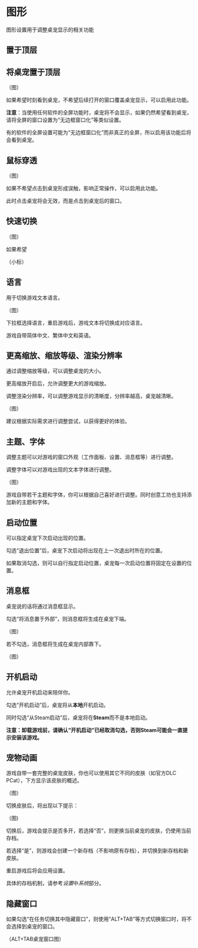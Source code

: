 # 图形

图形设置用于调整桌宠显示的相关功能



## 置于顶层



## 将桌宠置于顶层

（图）

如果希望时刻看到桌宠，不希望后续打开的窗口覆盖桌宠显示，可以启用此功能。

**注意**：当使用任何软件的全屏功能时，桌宠将不会显示，如果仍然希望看到桌宠，请将全屏的窗口设置为“无边框窗口化”等类似设置。

有的软件的全屏设置可能为“无边框窗口化”而非真正的全屏，所以启用该功能后将会看到桌宠。



## 鼠标穿透

（图）

如果不希望点击到桌宠形成误触，影响正常操作，可以启用此功能。

此时点击桌宠将会无效，而是点击到桌宠后的窗口。



## 快速切换

（图）

如果希望

（小标）



## 语言

用于切换游戏文本语言。

（图）

下拉框选择语言，重启游戏后，游戏文本将切换成对应语言。

游戏自带简体中文、繁体中文和英语。



## 更高缩放、缩放等级、渲染分辨率

通过调整缩放等级，可以调整桌宠的大小。

更高缩放开启后，允许调整更大的游戏缩放。

调整渲染分辨率，可以调整游戏显示的清晰度，分辨率越高，桌宠越清晰。

（图）

建议根据实际需求进行调整尝试，以获得更好的体验。



## 主题、字体

调整主题可以对游戏的窗口外观（工作面板、设置、消息框等）进行调整。

调整字体可以对游戏出现的文本字体进行调整。

（图）

游戏自带若干主题和字体，你可以根据自己喜好进行调整。同时创意工坊也支持添加新的主题和字体。



## 启动位置

可以指定桌宠下次启动出现的位置。

勾选“退出位置”后，桌宠下次启动将出现在上一次退出时所在的位置。

如果取消勾选，则可以自行指定启动位置，桌宠每一次启动位置将固定在设置的位置。



## 消息框

桌宠说的话将通过消息框显示。

勾选“将消息置于外部”，则消息框将生成在桌宠下端。

（图）

若不勾选，消息框将生成在桌宠内部靠下。

（图）



## 开机启动

允许桌宠开机启动来陪伴你。

勾选“开机启动”后，桌宠将从**本地**开机启动。

同时勾选“从Steam启动”后，桌宠将在**Steam**而不是本地启动。

**注意：卸载游戏前，请确认“开机启动”已经取消勾选，否则Steam可能会一直提示安装该游戏。**



## 宠物动画

游戏自带一套完整的桌宠皮肤，你也可以使用其它不同的皮肤（如官方DLC PCat），下方显示该皮肤的概述。

（图）

切换皮肤后，将出现以下提示：

（图)

切换后，游戏会提示是否多开，若选择“否”，则更换当前桌宠的皮肤，仍使用当前存档。

若选择“是”，则游戏会创建一个新存档（不影响原有存档），并切换到新存档和新皮肤。

重启游戏后将会应用设置。

具体的存档机制，请参考*设置*中*系统*部分。



## 隐藏窗口

如果勾选“在任务切换其中隐藏窗口”，则使用“ALT+TAB”等方式切换窗口时，将不会选择到桌宠的窗口。

（ALT+TAB桌宠窗口图）

